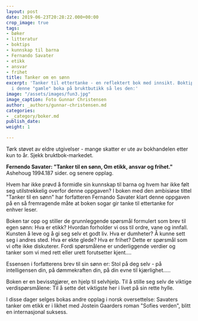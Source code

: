 ```yaml
---
layout: post
date: 2019-06-23T20:28:22.000+00:00
crop_image: true
tags:
- bøker
- litteratur
- boktips
- kunnskap til barna
- Fernando Savater
- etikk
- ansvar
- frihet
title: Tanker om en sønn
excerpt: 'Tanker til ettertanke - en reflektert bok med innsikt. Boktips får du tak
  i denne "gamle" boka på bruktbutikk så les den:'
image: "/assets/images/fun3.jpg"
image_caption: Foto Gunnar Christensen
author: _authors/gunnar-christensen.md
categories:
- _category/boker.md
publish_date: 
weight: 1

---
```

Tørk støvet av eldre utgivelser - mange skatter er ute av bokhandelen etter kun to år. Sjekk bruktbok-markedet.

**Fernendo Savater: "Tanker til en sønn, Om etikk, ansvar og frihet."** Ashehoug 1994.187 sider. og senere opplag.

Hvem har ikke prøvd å formidle sin kunnskap til barna og hvem har ikke følt seg utilstrekkelig overfor denne oppgaven? I boken med den ambisiøse tittel "Tanker til en sønn" har forfatteren Fernando Savater klart denne oppgaven på en så fremragende måte at boken sogar gir tanke til ettertanke for enhver leser.

Boken tar opp og stiller de grunnleggende spørsmål formulert som brev til egen sønn: Hva er etikk? Hvordan forholder vi oss til ordre, vane og innfall. Kunsten å leve og å gi seg selv et godt liv. Hva er dumheter? Å kunne sett seg i andres sted. Hva er ekte glede? Hva er frihet? Dette er spørsmål som vi ofte ikke diskuterer. Fordi spørsmålene er underliggende verdier og tanker som vi med rett eller urett forutsetter kjent....

Essensen i forfatterens brev til sin sønn er: Stol på deg selv - på intelligensen din, på dømmekraften din, på din evne til kjærlighet.....

Boken er en bevisstgjører, en hjelp til selvhjelp. Til å stille seg selv de viktige verdispørsmålene: Til å sette det viktigste her i livet på sin rette hylle.

I disse dager selges bokas andre opplag i norsk oversettelse: Savaters tanker om etikk er i likhet med Jostein Gaarders roman "Sofies verden", blitt en internasjonal suksess.